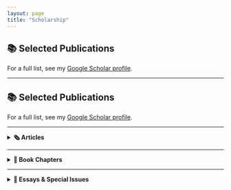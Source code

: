 ```yaml
---
layout: page
title: "Scholarship"
---
```


## 📚 Selected Publications

For a full list, see my [Google Scholar profile](https://scholar.google.com/citations?user=8jtmeYUAAAAJ&hl=en).

---

## 📚 Selected Publications

For a full list, see my [Google Scholar profile](https://scholar.google.com/citations?user=8jtmeYUAAAAJ&hl=en).

---

<details>
<summary><strong>🗞️ Articles</strong></summary>

<p>
<img src="{{ site.baseurl }}/pub5.png" alt="The 'Ambroise Affair'" width="200"><br>
<strong><a href="https://drive.google.com/file/d/13HDaWQDQkAgnthVORFdYn4tqqhlsAguF/view?usp=sharing">The 'Ambroise Affair'...</a></strong>
</p>

<p>
<img src="{{ site.baseurl }}/pub1.png" alt="Église, État, et Esclavage" width="200"><br>
<strong><a href="https://www.portail-esclavage-reunion.fr/documentaires/l-esclavage/leglise-et-lesclavage/eglise-etat-et-esclavage-les-familles-vendues-comme-biens-nationaux-a-lile-de-la-reunion-pendant-la-revolution-francaise/">Église, État, et Esclavage...</a></strong>
</p>

<p>
<img src="{{ site.baseurl }}/pub0.jpg" alt="Looking for 'Petit Jean'" width="200"><br>
<strong><a href="https://64parishes.org/looking-for-petit-jean">Looking for 'Petit Jean'...</a></strong>
</p>

</details>

---

<details>
<summary><strong>📘 Book Chapters</strong></summary>

<p>
<img src="{{ site.baseurl }}/pub2.png" alt="Gender, Family, and Social Control" width="200"><br>
<strong><a href="https://drive.google.com/file/d/1wrS2phtMkgjha5g6sPnsUbgIQzGT8S3Z/view?usp=sharing">Gender, Family, and Social Control...</a></strong>
</p>

<p>
<img src="{{ site.baseurl }}/pub3.png" alt="‘Free and Naturalized Frenchwomen’" width="200"><br>
<strong><a href="https://drive.google.com/file/d/1ro_OSNdbyXvhlbsgDIOxa0Bu_vPYurnD/view?usp=sharing">‘Free and Naturalized Frenchwomen’...</a></strong>
</p>

<p>
<img src="{{ site.baseurl }}/pub7.png" alt="‘A Thousand Prejudices’" width="200"><br>
<strong><a href="https://drive.google.com/file/d/11tlLSyZsk0CGviQG3r8ItdsuyUudYvXS/view?usp=sharing">‘A Thousand Prejudices’...</a></strong>
</p>

</details>

---

<details>
<summary><strong>📑 Essays & Special Issues</strong></summary>

<p>
<img src="{{ site.baseurl }}/pub0.png" alt="Gender in Slave and Post-Emancipation Societies" width="200"><br>
<strong><a href="https://doi.org/10.4000/11oa3">Gender in Slave and Post-Emancipation...</a></strong>
</p>

<p>
<img src="{{ site.baseurl }}/pub4.png" alt="France and its Empire in the Indian Ocean" width="200"><br>
<strong><a href="https://drive.google.com/file/d/1E-aXR8FHurDIJGhWrcERDPEunQA0EhkR/view?usp=sharing">France and its Empire in the Indian Ocean...</a></strong>
</p>

<p>
<img src="{{ site.baseurl }}/pub6.png" alt="Instructions du Ministère de la Marine" width="200"><br>
<strong><a href="https://www.cairn.info/revue-outre-mers-2015-2-page-285.htm">Instructions du Ministère de la Marine...</a></strong>
</p>

</details>

